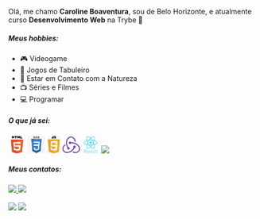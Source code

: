 Olá, me chamo **Caroline Boaventura**, sou de Belo Horizonte, e atualmente curso **Desenvolvimento Web** na Trybe :rocket:


<h5>Meus hobbies:</h5> 

* :video_game: Videogame
* :game_die: Jogos de Tabuleiro
* :seedling: Estar em Contato com a Natureza
* :tv: Séries e Filmes
* :computer: Programar


<h5>O que já sei:</h5>
<div>
  <img src="https://raw.githubusercontent.com/PHTF92/PHTF92/master/images/html.png" height="35px" />
  <img src="https://raw.githubusercontent.com/PHTF92/PHTF92/master/images/css.jpeg" height="35px" />
  <img src="https://raw.githubusercontent.com/PHTF92/PHTF92/master/images/js.png" height="35px" />
  <img src="https://raw.githubusercontent.com/PHTF92/PHTF92/master/images/redux.png" height="35px" />
  <img src="https://raw.githubusercontent.com/devicons/devicon/master/icons/react/react-original-wordmark.svg" height="35px" />
  <img src="https://brandslogos.com/wp-content/uploads/thumbs/bootstrap-logo-vector.svg" height="35px" />
</div>

<h5>Meus contatos:</h5>
<div>
    <a href="https://www.linkedin.com/in/caroline-boaventura-79544b53/">
        <img src="https://img.shields.io/badge/LinkedIn-0077B5?style=for-the-badge&logo=linkedin&logoColor=white" height="25px">
    </a>
    <a href="mailto:caroline.boaventura08@gmail.com?Subject=Contato%20da%20mensagem">
        <img src="https://img.shields.io/badge/Gmail-D14836?style=for-the-badge&logo=gmail&logoColor=white" height="25px">
    </a>
</div>
<br>
<div>
    <img src="https://github-readme-stats.vercel.app/api?username=caroline-boaventura" height="150px" />
    <img src="https://github-readme-stats.vercel.app/api/top-langs/?username=caroline-boaventura" height="150px" />
</div>
